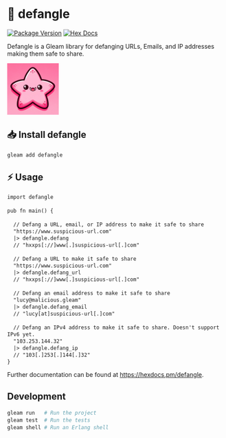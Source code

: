 # 🦇 defangle

[![Package Version](https://img.shields.io/hexpm/v/defangle)](https://hex.pm/packages/defangle)
[![Hex Docs](https://img.shields.io/badge/hex-docs-ffaff3)](https://hexdocs.pm/defangle/)

Defangle is a Gleam library for defanging URLs, Emails, and IP addresses making them safe to share.

<img src="https://github.com/brittonhayes/defangle/blob/main/.github/assets/defangle-logo.png" width="120">

## 📥 Install defangle

```sh
gleam add defangle
```

## ⚡ Usage

```gleam
import defangle

pub fn main() {

  // Defang a URL, email, or IP address to make it safe to share
  "https://www.suspicious-url.com"
  |> defangle.defang
  // "hxxps[://]www[.]suspicious-url[.]com"
  
  // Defang a URL to make it safe to share
  "https://www.suspicious-url.com"
  |> defangle.defang_url
  // "hxxps[://]www[.]suspicious-url[.]com"

  // Defang an email address to make it safe to share
  "lucy@malicious.gleam"
  |> defangle.defang_email
  // "lucy[at]suspicious-url[.]com"

  // Defang an IPv4 address to make it safe to share. Doesn't support IPv6 yet.
  "103.253.144.32"
  |> defangle.defang_ip
  // "103[.]253[.]144[.]32"
}
```

Further documentation can be found at <https://hexdocs.pm/defangle>.

## Development

```sh
gleam run   # Run the project
gleam test  # Run the tests
gleam shell # Run an Erlang shell
```
